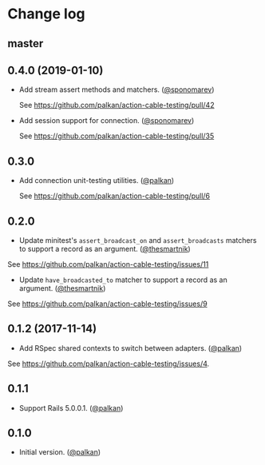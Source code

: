 # Change log

## master

## 0.4.0 (2019-01-10)

- Add stream assert methods and matchers. ([@sponomarev][])

  See https://github.com/palkan/action-cable-testing/pull/42

- Add session support for connection. ([@sponomarev][])

  See https://github.com/palkan/action-cable-testing/pull/35

## 0.3.0

- Add connection unit-testing utilities. ([@palkan][])

  See https://github.com/palkan/action-cable-testing/pull/6

## 0.2.0

- Update minitest's `assert_broadcast_on` and `assert_broadcasts` matchers to support a record as an argument. ([@thesmartnik][])

See https://github.com/palkan/action-cable-testing/issues/11

- Update `have_broadcasted_to` matcher to support a record as an argument. ([@thesmartnik][])

See https://github.com/palkan/action-cable-testing/issues/9

## 0.1.2 (2017-11-14)

- Add RSpec shared contexts to switch between adapters. ([@palkan][])

See https://github.com/palkan/action-cable-testing/issues/4.

## 0.1.1

- Support Rails 5.0.0.1. ([@palkan][])

## 0.1.0

- Initial version. ([@palkan][])

[@palkan]: https://github.com/palkan
[@thesmartnik]: https://github.com/thesmartnik
[@sponomarev]: https://github.com/sponomarev
